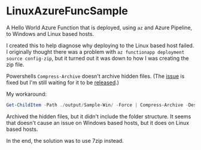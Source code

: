 # LinuxAzureFuncSample

A Hello World Azure Function that is deployed, using `az` and Azure Pipeline, to Windows and Linux based hosts.

I created this to help diagnose why deploying to the Linux based host failed. I originally thought there was a 
problem with `az functionapp deployment source config-zip`, but it turned out it was down to how I was creating 
the zip file.

Powershells `Compress-Archive` doesn't archive hidden files. (The [issue](https://github.com/PowerShell/Microsoft.PowerShell.Archive/issues/66)
is fixed but I'm still waiting for it to be [released](https://www.powershellgallery.com/packages/Microsoft.PowerShell.Archive/1.2.5).)

My workaround:

```powershell
Get-ChildItem -Path ./output/Sample-Win/ -Force | Compress-Archive -DestinationPath ./output/Sample-Win-Full.zip
```

Archived the hidden files, but it didn't include the folder structure. It seems that doesn't cause an issue on
Windows based hosts, but it does on Linux based hosts.

In the end, the solution was to use 7zip instead.
